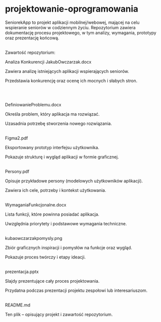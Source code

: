 # projektowanie-oprogramowania
 SeniorekApp to projekt aplikacji mobilnej/webowej, mającej na celu wspieranie seniorów w codziennym życiu. Repozytorium zawiera dokumentację procesu projektowego, w tym analizy, wymagania, prototypy oraz prezentację końcową.
  <br><br>

Zawartość repozytorium:
 <br>

Analiza Konkurencji JakubOwczarzak.docx

Zawiera analizę istniejących aplikacji wspierających seniorów.

Przedstawia konkurencję oraz ocenę ich mocnych i słabych stron.

 <br><br>

DefiniowanieProblemu.docx

Określa problem, który aplikacja ma rozwiązać.

Uzasadnia potrzebę stworzenia nowego rozwiązania.
 <br><br>


Figma2.pdf

Eksportowany prototyp interfejsu użytkownika.

Pokazuje strukturę i wygląd aplikacji w formie graficznej.
 <br><br>


Persony.pdf

Opisuje przykładowe persony (modelowych użytkowników aplikacji).

Zawiera ich cele, potrzeby i kontekst użytkowania.
 <br><br>


WymaganiaFunkcjonalne.docx

Lista funkcji, które powinna posiadać aplikacja.

Uwzględnia priorytety i podstawowe wymagania techniczne.
 <br><br>


kubaowczarzakpomysly.png

Zbiór graficznych inspiracji i pomysłów na funkcje oraz wygląd.

Pokazuje proces twórczy i etapy ideacji.
 <br><br>


prezentacja.pptx

Slajdy prezentujące cały proces projektowania.

Przydatna podczas prezentacji projektu zespołowi lub interesariuszom.
 <br><br>


README.md

Ten plik – opisujący projekt i zawartość repozytorium.
